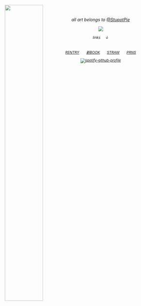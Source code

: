 
<div align="center">
    

<img align="left" width="50%" src="https://files.catbox.moe/ndnwgp.png">　
    
<h6 align>   
    
all art belongs to [@StupotPie](https://x.com/StupotPie)

![](https://komarev.com/ghpvc/?username=theplasticbeach&color=807784&style=plastic&label=📈𓃉)

<p align> <small>
links⠀⠀↓

<h6 align>
<a href="https://rentry.co/phase6murdoc" target="_blank">RENTRY​</a>　　<a href="https://guineapirate.atabook.org" target="_blank">新BOOK</a>　　<a href="https://phase6murdoc.straw.page/" target="_blank">STRAW</a>　　<a href="https://pronouns.cc/@theplasticbeach" target="_blank">PRNS​</a>


[![spotify-github-profile](https://spotify-github-profile.kittinanx.com/api/view?uid=31d67zj3sfoiosm7lq4birxgvriy&cover_image=true&theme=novatorem&show_offline=false&background_color=fdf5e8&interchange=false&profanity=false&bar_color=8db1a7&bar_color_cover=false)](https://github.com/kittinan/spotify-github-profile)


